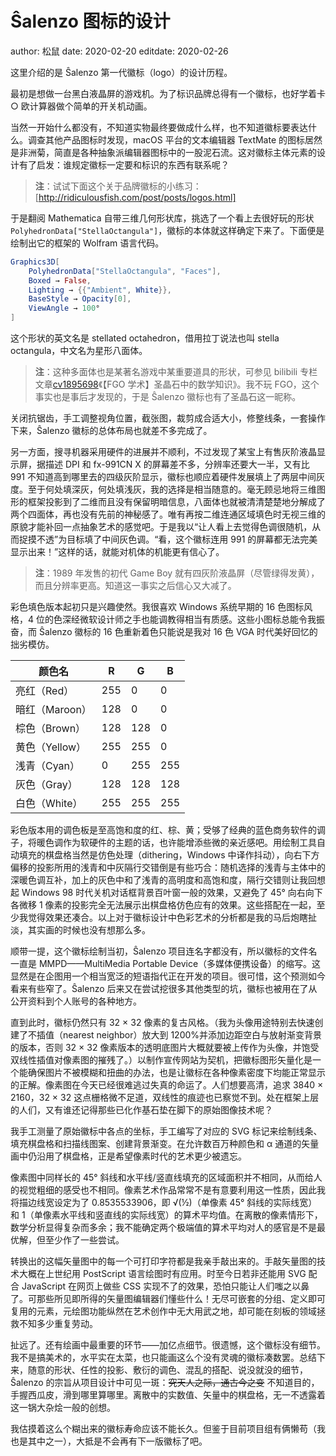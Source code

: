 # Ŝalenzo 图标的设计

author: 松鼠
date: 2020-02-20
editdate: 2020-02-26

这里介绍的是 Ŝalenzo 第一代徽标（logo）的设计历程。

最初是想做一台黑白液晶屏的游戏机。为了标识品牌总得有一个徽标，也好学着卡 ○ 欧计算器做个简单的开关机动画。

当然一开始什么都没有，不知道实物最终要做成什么样，也不知道徽标要表达什么。调查其他产品图标时发现，macOS 平台的文本编辑器 TextMate 的图标居然是非洲菊，简直是各种抽象派编辑器图标中的一股泥石流。这对徽标主体元素的设计有了启发：谁规定徽标一定要和标识的东西有联系呢？

> **注**：试试下面这个关于品牌徽标的小练习：[http://ridiculousfish.com/post/posts/logos.html]

于是翻阅 Mathematica 自带三维几何形状库，挑选了一个看上去很好玩的形状`PolyhedronData["StellaOctangula"]`，徽标的本体就这样确定下来了。下面便是绘制出它的框架的 Wolfram 语言代码。

```mathematica
Graphics3D[
    PolyhedronData["StellaOctangula", "Faces"],
    Boxed → False,
    Lighting → {{"Ambient", White}},
    BaseStyle → Opacity[0],
    ViewAngle → 100°
]
```

这个形状的英文名是 stellated octahedron，借用拉丁说法也叫 stella octangula，中文名为星形八面体。

> **注**：这种多面体也是某著名游戏中某重要道具的形状，可参见 bilibili 专栏文章[cv1895698](https://www.bilibili.com/read/cv1895698/)《【FGO 学术】圣晶石中的数学知识》。我不玩 FGO，这个事实也是事后才发现的，于是 Ŝalenzo 徽标也有了圣晶石这一昵称。

关闭抗锯齿，手工调整视角位置，截张图，裁剪成合适大小，修整线条，一套操作下来，Ŝalenzo 徽标的总体布局也就差不多完成了。

另一方面，搜寻机器采用硬件的进展并不顺利，不过发现了某宝上有售灰阶液晶显示屏，据描述 DPI 和 fx-991CN X 的屏幕差不多，分辨率还要大一半，又有比 991 不知道高到哪里去的四级灰阶显示，徽标也顺应着硬件发展填上了两层中间灰度。至于何处填深灰，何处填浅灰，我的选择是相当随意的。毫无顾忌地将三维图形的框架投影到了二维而且没有保留明暗信息，八面体也就被清清楚楚地分解成了两个四面体，再也没有先前的神秘感了。唯有再按二维连通区域填色时无视三维的原貌才能补回一点抽象艺术的感觉吧。于是我以“让人看上去觉得色调很随机，从而捉摸不透”为目标填了中间灰色调。“看，这个徽标连用 991 的屏幕都无法完美显示出来！”这样的话，就能对机体的机能更有信心了。

> **注**：1989 年发售的初代 Game Boy 就有四灰阶液晶屏（尽管绿得发黄），而且分辨率更高。知道这一事实之后信心又大减了。

彩色填色版本起初只是兴趣使然。我很喜欢 Windows 系统早期的 16 色图标风格，4 位的色深经微软设计师之手也能调教得相当有质感。这些小图标总能令我振奋，而 Ŝalenzo 徽标的 16 色重新着色只能说是我对 16 色 VGA 时代美好回忆的拙劣模仿。

| 颜色名         | R   | G   | B   |
| -------------- | --- | --- | --- |
| 亮红（Red）    | 255 | 0   | 0   |
| 暗红（Maroon） | 128 | 0   | 0   |
| 棕色（Brown）  | 128 | 128 | 0   |
| 黄色（Yellow） | 255 | 255 | 0   |
| 浅青（Cyan）   | 0   | 255 | 255 |
| 灰色（Gray）   | 128 | 128 | 128 |
| 白色（White）  | 255 | 255 | 255 |

彩色版本用的调色板是至高饱和度的红、棕、黄；受够了经典的蓝色商务软件的调子，将暖色调作为软硬件的主题的话，也许能增添些微的亲近感吧。用绘制工具自动填充的棋盘格当然是仿色处理（dithering，Windows 中译作抖动），向右下方偏移的投影所用的浅青和中灰隔行交错倒是有些巧合：随机选择的浅青与主体中的深暖色调互补，加上的灰色中和了浅青的高明度和高饱和度，隔行交错则让我回想起 Windows 98 时代关机对话框背景百叶窗一般的效果，又避免了 45° 向右向下各微移 1 像素的投影完全无法展示出棋盘格仿色应有的效果。这些搭配在一起，至少我觉得效果还凑合。以上对于徽标设计中色彩艺术的分析都是我的马后炮瞎扯淡，其实画的时候也没有想那么多。

顺带一提，这个徽标绘制当初，Ŝalenzo 项目连名字都没有，所以徽标的文件名一直是 MMPD——MultiMedia Portable Device（多媒体便携设备）的缩写。这显然是在企图用一个相当宽泛的短语指代正在开发的项目。很可惜，这个预测如今看来有些窄了。Ŝalenzo 后来又在尝试挖很多其他类型的坑，徽标也被用在了从公开资料到个人账号的各种地方。

直到此时，徽标仍然只有 32 × 32 像素的复古风格。（我为头像用途特别去快速创建了不插值（nearest neighbor）放大到 1200%并添加边距空白与放射渐变背景的版本，否则 32 × 32 像素版本的透明底图片大概就要被上传作为头像，并饱受双线性插值对像素图的摧残了。）以制作宣传网站为契机，把徽标图形矢量化是一个能确保图片不被模糊和扭曲的办法，也是让徽标在各种像素密度下均能正常显示的正解。像素图在今天已经很难逃过失真的命运了。人们想要高清，追求 3840 × 2160，32 × 32 这点栅格微不足道，双线性的痕迹也已察觉不到。处在框架上层的人们，又有谁还记得那些已化作基石垫在脚下的原始图像技术呢？

我手工测量了原始徽标中各点的坐标，手工编写了对应的 SVG 标记来绘制线条、填充棋盘格和扫描线图案、创建背景渐变。在允许数百万种颜色和 α 通道的矢量画中仍沿用了棋盘格，正是希望像素时代的艺术更少被遗忘。

像素图中同样长的 45° 斜线和水平线/竖直线填充的区域面积并不相同，从而给人的视觉粗细的感受也不相同。像素艺术作品常常不是有意要利用这一性质，因此我将描边线宽设定为了 0.8535533906，即 √(½)（单像素 45° 斜线的实际线宽）和 1（单像素水平线和竖直线的实际线宽）的算术平均值。在离散的像素情形下，数学分析显得复杂而多余；我不能确定两个极端值的算术平均对人的感官是不是最优解，但至少作了一些尝试。

转换出的这幅矢量图中的每一个可打印字符都是我亲手敲出来的。手敲矢量图的技术大概在上世纪用 PostScript 语言绘图时有应用。时至今日若非还能用 SVG 配合 JavaScript 在网页上做些 CSS 实现不了的效果，恐怕只能让人们嗤之以鼻了。可那些所见即所得的矢量图编辑器们懂些什么！无尽可嵌套的分组、定义即可复用的元素，元绘图功能纵然在艺术创作中无大用武之地，却可能在刻板的领域拯救不知多少重复劳动。

扯远了。还有绘画中最重要的环节——加亿点细节。很遗憾，这个徽标没有细节。我不是搞美术的，水平实在太菜，也只能画这么个没有灵魂的徽标凑数罢。总结下来，随意的形状、任性的投影、敷衍的调色、混乱的搭配、说没就没的细节，Ŝalenzo 的宗旨从项目设计中可见一斑：~~究天人之际，通古今之变~~ 不知道目的，手握西瓜皮，滑到哪里算哪里。离散中的实数值、矢量中的棋盘格，无一不透露着这一锅大杂烩一般的创想。

我估摸着这么个糊出来的徽标寿命应该不能长久。但鉴于目前项目组有俩懒苟（我也是其中之一），大抵是不会再有下一版徽标了吧。
